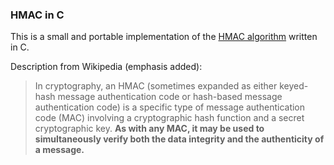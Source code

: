### HMAC in C

This is a small and portable implementation of the [HMAC algorithm](https://en.wikipedia.org/wiki/HMAC) written in C.

Description from Wikipedia (emphasis added):

> In cryptography, an HMAC (sometimes expanded as either keyed-hash message authentication code or hash-based message authentication code) is a specific type of message authentication code (MAC) involving a cryptographic hash function and a secret cryptographic key. **As with any MAC, it may be used to simultaneously verify both the data integrity and the authenticity of a message.**
